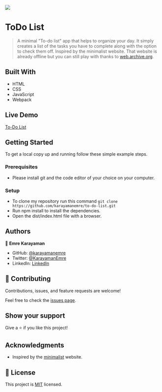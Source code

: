 ![](https://img.shields.io/badge/Microverse-blueviolet)

# ToDo List

> A minimal "To-do list" app that helps to organize your day. It simply creates a list of the tasks you have to complete along with the option to check them off. Inspired by the minimalist website. That website is already offline but you can still play with thanks to [web.archive.org](https://web.archive.org/web/20180320194056/http://www.getminimalist.com:80/).

## Built With

- HTML
- CSS
- JavaScript
- Webpack

## Live Demo

[To-Do List](https://karayamanemre.github.io/to-do-list/dist/)

## Getting Started

To get a local copy up and running follow these simple example steps.

### Prerequisites

   - Please install git and the code editor of your choice on your computer.

### Setup

   - To clone my repository run this command `git clone https://github.com/karayamanemre/to-do-list.git` 
   - Run npm install to install the dependencies.
   - Open the dist/index.html file with a browser.

## Authors

👤 **Emre Karayaman**

- GitHub: [@karayamanemre](https://github.com/karayamanemre)
- Twitter: [@KarayamanEmre](https://twitter.com/KarayamanEmre)
- LinkedIn: [LinkedIn](https://www.linkedin.com/in/emre-karayaman-a7b45b243/)

## 🤝 Contributing

Contributions, issues, and feature requests are welcome!

Feel free to check the [issues page](../../issues/).

## Show your support

Give a ⭐️ if you like this project!

## Acknowledgments

- Inspired by the [minimalist](https://web.archive.org/web/20180320194056/http://www.getminimalist.com:80/) website.

## 📝 License

This project is [MIT](./LICENSE.md) licensed.

